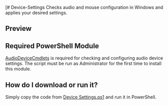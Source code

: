 [# Device-Settings
Checks audio and mouse configuration in Windows and applies your desired settings.

## Preview

## Required PowerShell Module
[AudioDeviceCmdlets](https://github.com/frgnca/AudioDeviceCmdlets) is required for checking and configuring audio device settings.
The script must be run as Administrator for the first time to install this module.

## How do I download or run it?
Simply copy the code from [Device Settings.ps1](https://github.com/stuartgrubb/Device-Settings/blob/e51695bae90c5ed9339ab462ae771767c10b5902/Device%20Settings.ps1) and run it in PowerShell.

